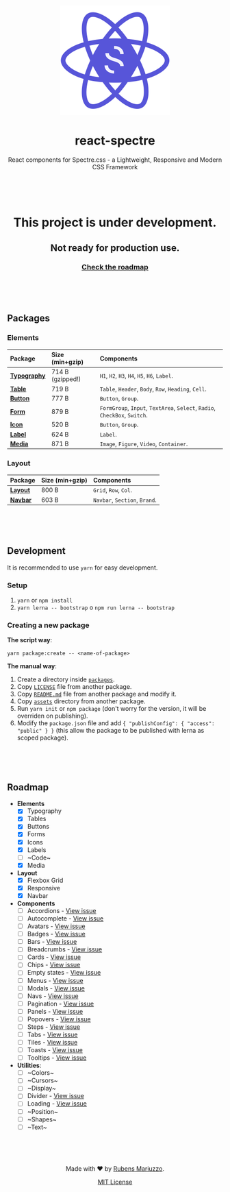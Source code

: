 <div align=center>
<img src=".github/react-spectre-logo.png" width="256" height="256">

# react-spectre
React components for Spectre.css - a Lightweight, Responsive and Modern CSS Framework

<br><br><br>
</div>

<div align=center>

# This project is under development.
## Not ready for production use.
### [Check the roadmap](#roadmap)

</div>

<br><br><br>

## Packages

### Elements

 Package | Size (min+gzip) | Components 
 :------ | :-------------- | :---------
 [**Typography**](packages/typography) | <!-- markdown-exec(cmd:./node_modules/.bin/gzip-size ./packages/typography/dist/typography.js, match:\d+ \w+) -->714 B<!-- /markdown-exec --> (gzipped!) | `H1`, `H2`, `H3`, `H4`, `H5`, `H6`, `Label`.
 [**Table**](packages/table)   | <!-- markdown-exec(cmd:./node_modules/.bin/gzip-size ./packages/table/dist/table.js, match:\d+ \w+) -->719 B<!-- /markdown-exec --> | `Table`, `Header`, `Body`, `Row`, `Heading`, `Cell`.
 [**Button**](packages/button) | <!-- markdown-exec(cmd:./node_modules/.bin/gzip-size ./packages/button/dist/button.js, match:\d+ \w+) -->777 B<!-- /markdown-exec --> | `Button`, `Group`.
 [**Form**](packages/form)     | <!-- markdown-exec(cmd:./node_modules/.bin/gzip-size ./packages/form/dist/form.js, match:\d+ \w+) -->879 B<!-- /markdown-exec --> | `FormGroup`, `Input`, `TextArea`, `Select`, `Radio`, `CheckBox`, `Switch`.
 [**Icon**](packages/icon)     | <!-- markdown-exec(cmd:./node_modules/.bin/gzip-size ./packages/icon/dist/icon.js, match:\d+ \w+) -->520 B<!-- /markdown-exec --> | `Button`, `Group`.
 [**Label**](packages/label)   | <!-- markdown-exec(cmd:./node_modules/.bin/gzip-size ./packages/label/dist/label.js, match:\d+ \w+) -->624 B<!-- /markdown-exec --> | `Label`.
 [**Media**](packages/media)   | <!-- markdown-exec(cmd:./node_modules/.bin/gzip-size ./packages/media/dist/media.js, match:\d+ \w+) -->871 B<!-- /markdown-exec --> | `Image`, `Figure`, `Video`, `Container`.

### Layout

 Package | Size (min+gzip) | Components 
 :------ | :-------------- | :---------
 [**Layout**](packages/layout) | <!-- markdown-exec(cmd:./node_modules/.bin/gzip-size ./packages/layout/dist/layout.js, match:\d+ \w+) -->800 B<!-- /markdown-exec --> | `Grid`, `Row`, `Col`.
 [**Navbar**](packages/navbar) | <!-- markdown-exec(cmd:./node_modules/.bin/gzip-size ./packages/Navbar/dist/Navbar.js, match:\d+ \w+) -->603 B<!-- /markdown-exec --> | `Navbar`, `Section`, `Brand`.

<br><br><br>

## Development

It is recommended to use `yarn` for easy development.

### Setup

 1. `yarn` or `npm install`
 2. `yarn lerna -- bootstrap` o `npm run lerna -- bootstrap`

### Creating a new package

**The script way**:

```shell
yarn package:create -- <name-of-package>
```

**The manual way**:

  1. Create a directory inside [`packages`](packages).
  2. Copy [`LICENSE`](packages/typography/LICENSE) file from another package.
  3. Copy [`README.md`](packages/typography/README.md) file from another package and modify it.
  4. Copy [`assets`](packages/typography/assets) directory from another package.
  5. Run `yarn init` or `npm package` (don't worry for the version, it will be overriden on publishing).
  6. Modify the `package.json` file and add `{ "publishConfig": { "access": "public" } }` (this allow the package to be published with lerna as scoped package).


<br><br><br>

## Roadmap

  - **Elements**
    - [x] Typography
    - [x] Tables
    - [x] Buttons
    - [x] Forms
    - [x] Icons
    - [x] Labels
    - [ ] ~Code~
    - [x] Media

  - **Layout**
    - [x] Flexbox Grid
    - [x] Responsive
    - [x] Navbar

  - **Components**
    - [ ] Accordions - [View issue](https://github.com/react-spectre/react-spectre/issues/4)
    - [ ] Autocomplete - [View issue](https://github.com/react-spectre/react-spectre/issues/5)
    - [ ] Avatars - [View issue](https://github.com/react-spectre/react-spectre/issues/6)
    - [ ] Badges - [View issue](https://github.com/react-spectre/react-spectre/issues/7)
    - [ ] Bars - [View issue](https://github.com/react-spectre/react-spectre/issues/8)
    - [ ] Breadcrumbs - [View issue](https://github.com/react-spectre/react-spectre/issues/9)
    - [ ] Cards - [View issue](https://github.com/react-spectre/react-spectre/issues/10)
    - [ ] Chips - [View issue](https://github.com/react-spectre/react-spectre/issues/11)
    - [ ] Empty states - [View issue](https://github.com/react-spectre/react-spectre/issues/12)
    - [ ] Menus - [View issue](https://github.com/react-spectre/react-spectre/issues/13)
    - [ ] Modals - [View issue](https://github.com/react-spectre/react-spectre/issues/14)
    - [ ] Navs - [View issue](https://github.com/react-spectre/react-spectre/issues/15)
    - [ ] Pagination - [View issue](https://github.com/react-spectre/react-spectre/issues/16)
    - [ ] Panels - [View issue](https://github.com/react-spectre/react-spectre/issues/17)
    - [ ] Popovers - [View issue](https://github.com/react-spectre/react-spectre/issues/18)
    - [ ] Steps - [View issue](https://github.com/react-spectre/react-spectre/issues/19)
    - [ ] Tabs - [View issue](https://github.com/react-spectre/react-spectre/issues/20)
    - [ ] Tiles - [View issue](https://github.com/react-spectre/react-spectre/issues/21)
    - [ ] Toasts - [View issue](https://github.com/react-spectre/react-spectre/issues/22)
    - [ ] Tooltips - [View issue](https://github.com/react-spectre/react-spectre/issues/23)

  - **Utilities**:
    - [ ] ~Colors~
    - [ ] ~Cursors~
    - [ ] ~Display~
    - [ ] Divider - [View issue](https://github.com/react-spectre/react-spectre/issues/24)
    - [ ] Loading - [View issue](https://github.com/react-spectre/react-spectre/issues/25)
    - [ ] ~Position~
    - [ ] ~Shapes~
    - [ ] ~Text~

<div align=center>
<br><br><br>

Made with :heart: by [Rubens Mariuzzo](https://github.com/rmariuzzo).

[MIT License](LICENSE)

</div>
